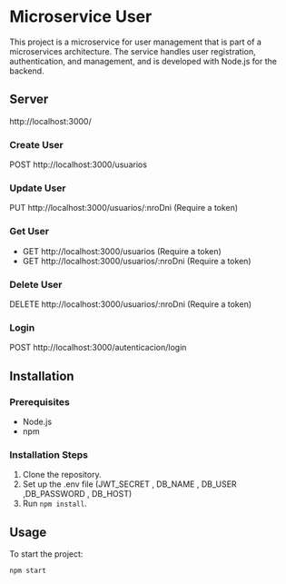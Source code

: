# Microservice User

This project is a microservice for user management that is part of a microservices architecture. The service handles user registration, authentication, and management, and is developed with Node.js for the backend.

## Server
http://localhost:3000/

### Create User
POST http://localhost:3000/usuarios

### Update User
PUT http://localhost:3000/usuarios/:nroDni (Require a token)

### Get User
- GET http://localhost:3000/usuarios (Require a token)
- GET http://localhost:3000/usuarios/:nroDni (Require a token)

### Delete User
DELETE http://localhost:3000/usuarios/:nroDni (Require a token)

### Login
POST http://localhost:3000/autenticacion/login


## Installation

### Prerequisites
- Node.js
- npm


### Installation Steps
1. Clone the repository.
2. Set up the .env file (JWT_SECRET , DB_NAME , DB_USER ,DB_PASSWORD , DB_HOST)
3. Run `npm install`.


## Usage

To start the project:
```bash
npm start
